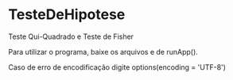 # TesteDeHipotese
Teste Qui-Quadrado e Teste de Fisher

Para utilizar o programa, baixe os arquivos e 
de runApp().

Caso de erro de encodificação digite options(encoding = 'UTF-8')